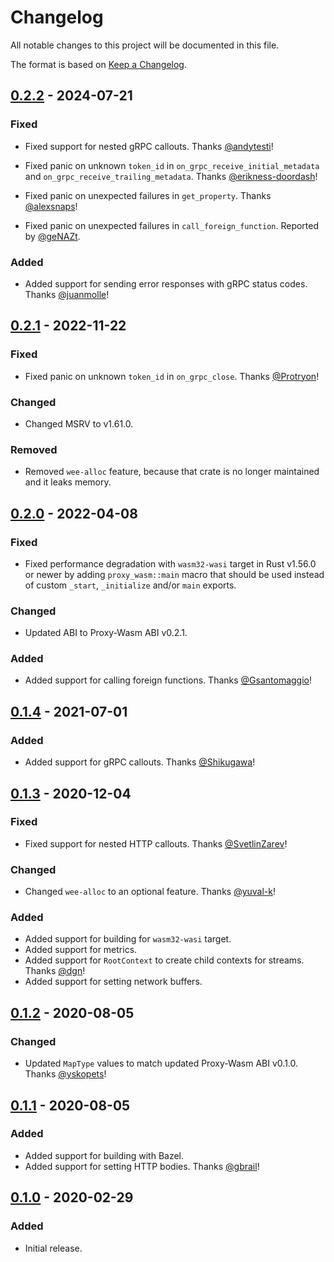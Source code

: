 # Changelog

All notable changes to this project will be documented in this file.

The format is based on [Keep a Changelog](https://keepachangelog.com/en/1.0.0/).

## [0.2.2] - 2024-07-21

### Fixed

- Fixed support for nested gRPC callouts.
  Thanks [@andytesti](https://github.com/andytesti)!

- Fixed panic on unknown `token_id` in `on_grpc_receive_initial_metadata`
  and `on_grpc_receive_trailing_metadata`.
  Thanks [@erikness-doordash](https://github.com/erikness-doordash)!

- Fixed panic on unexpected failures in `get_property`.
  Thanks [@alexsnaps](https://github.com/alexsnaps)!

- Fixed panic on unexpected failures in `call_foreign_function`.
  Reported by [@geNAZt](https://github.com/geNAZt).

### Added

- Added support for sending error responses with gRPC status codes.
  Thanks [@juanmolle](https://github.com/juanmolle)!

## [0.2.1] - 2022-11-22

### Fixed

- Fixed panic on unknown `token_id` in `on_grpc_close`.
  Thanks [@Protryon](https://github.com/Protryon)!

### Changed

- Changed MSRV to v1.61.0.

### Removed

- Removed `wee-alloc` feature, because that crate is no longer maintained
  and it leaks memory.

## [0.2.0] - 2022-04-08

### Fixed

- Fixed performance degradation with `wasm32-wasi` target in Rust v1.56.0
  or newer by adding `proxy_wasm::main` macro that should be used instead
  of custom `_start`, `_initialize` and/or `main` exports.

### Changed

- Updated ABI to Proxy-Wasm ABI v0.2.1.

### Added

- Added support for calling foreign functions.
  Thanks [@Gsantomaggio](https://github.com/Gsantomaggio)!

## [0.1.4] - 2021-07-01

### Added

- Added support for gRPC callouts.
  Thanks [@Shikugawa](https://github.com/Shikugawa)!

## [0.1.3] - 2020-12-04

### Fixed

- Fixed support for nested HTTP callouts.
  Thanks [@SvetlinZarev](https://github.com/SvetlinZarev)!

### Changed

- Changed `wee-alloc` to an optional feature.
  Thanks [@yuval-k](https://github.com/yuval-k)!

### Added

- Added support for building for `wasm32-wasi` target.
- Added support for metrics.
- Added support for `RootContext` to create child contexts for streams.
  Thanks [@dgn](https://github.com/dgn)!
- Added support for setting network buffers.

## [0.1.2] - 2020-08-05

### Changed

- Updated `MapType` values to match updated Proxy-Wasm ABI v0.1.0.
  Thanks [@yskopets](https://github.com/yskopets)!

## [0.1.1] - 2020-08-05

### Added

- Added support for building with Bazel.
- Added support for setting HTTP bodies.
  Thanks [@gbrail](https://github.com/gbrail)!

## [0.1.0] - 2020-02-29

### Added

- Initial release.


[0.2.2]: https://github.com/proxy-wasm/proxy-wasm-rust-sdk/compare/v0.2.1...v0.2.2
[0.2.1]: https://github.com/proxy-wasm/proxy-wasm-rust-sdk/compare/v0.2.0...v0.2.1
[0.2.0]: https://github.com/proxy-wasm/proxy-wasm-rust-sdk/compare/v0.1.4...v0.2.0
[0.1.4]: https://github.com/proxy-wasm/proxy-wasm-rust-sdk/compare/v0.1.3...v0.1.4
[0.1.3]: https://github.com/proxy-wasm/proxy-wasm-rust-sdk/compare/v0.1.2...v0.1.3
[0.1.2]: https://github.com/proxy-wasm/proxy-wasm-rust-sdk/compare/v0.1.1...v0.1.2
[0.1.1]: https://github.com/proxy-wasm/proxy-wasm-rust-sdk/compare/v0.1.0...v0.1.1
[0.1.0]: https://github.com/proxy-wasm/proxy-wasm-rust-sdk/releases/tag/v0.1.0
